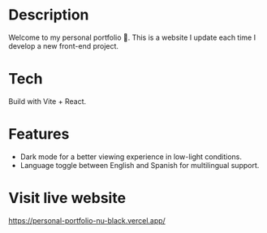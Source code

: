 # Description

Welcome to my personal portfolio 👋. This is a website I update each time I develop a new front-end project.

# Tech

Build with Vite + React.

# Features

- Dark mode for a better viewing experience in low-light conditions.
- Language toggle between English and Spanish for multilingual support.

# Visit live website

https://personal-portfolio-nu-black.vercel.app/
